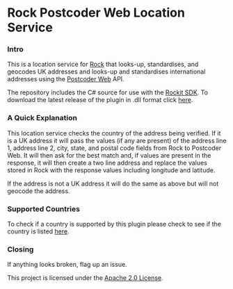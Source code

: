 # Rock Postcoder Web Location Service

### Intro
This is a location service for [Rock](http://rockrms.com) that looks-up, standardises, and geocodes UK addresses and looks-up and standardises international addresses using the [Postcoder Web](https://www.alliescomputing.com/postcoder/address-lookup) API.

The repository includes the C# source for use with the [Rockit SDK](http://www.rockrms.com/Rock/Developer). 
To download the latest release of the plugin in .dll format click [here](https://github.com/arranf/https://github.com/arranf/PostcoderWebLocationService/releases/latest).

### A Quick Explanation
This location service checks the country of the address being verified. If it is a UK address it will pass the values (if any are present) of the address line 1, address line 2, city, state, and postal code fields from Rock to Postcoder Web. It will then ask for the best match and, if values are present in the response, it will then create a two line address and replace the values stored in Rock with the response values including longitude and latitude. 

If the address is not a UK address it will do the same as above but will not geocode the address.

### Supported Countries
To check if a country is supported by this plugin please check to see if the country is listed [here](https://developers.alliescomputing.com/postcoder-web-api/address-lookup/international-addresses).

### Closing
If anything looks broken, flag up an issue. 

This project is licensed under the [Apache 2.0 License](http://www.apache.org/licenses/LICENSE-2.0.html).
